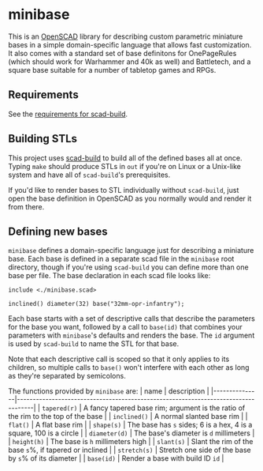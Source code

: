 # minibase

This is an [OpenSCAD](https://openscad.org/) library for describing custom
parametric miniature bases in a simple domain-specific language that allows fast
customization. It also comes with a standard set of base definitons for
OnePageRules (which should work for Warhammer and 40k as well) and Battletech,
and a square base suitable for a number of tabletop games and RPGs.

## Requirements

See the [requirements for
scad-build](https://github.com/unjordy/scad-build#requirements). 

## Building STLs

This project uses [scad-build](https://github.com/unjordy/scad-build) to build
all of the defined bases all at once. Typing `make` should produce STLs in `out`
if you're on Linux or a Unix-like system and have all of `scad-build`'s
prerequisites.

If you'd like to render bases to STL individually without `scad-build`, just
open the base definition in OpenSCAD as you normally would and render it from
there.

## Defining new bases

`minibase` defines a domain-specific language just for describing a miniature
base. Each base is defined in a separate scad file in the `minibase` root
directory, though if you're using `scad-build` you can define more than one base
per file. The base declaration in each scad file looks like:
```
include <./minibase.scad>

inclined() diameter(32) base("32mm-opr-infantry");
```
Each base starts with a set of descriptive calls that describe the parameters
for the base you want, followed by a call to `base(id)` that combines your
parameters with `minibase`'s defaults and renders the base. The `id` argument is
used by `scad-build` to name the STL for that base.

Note that each descriptive call is scoped so that it only applies to its
children, so multiple calls to `base()` won't interfere with each other as long
as they're separated by semicolons.

The functions provided by `minibase` are:
| name          | description                                                                       |
|---------------|-----------------------------------------------------------------------------------|
| `tapered(r)`  | A fancy tapered base rim; argument is the ratio of the rim to the top of the base |
| `inclined()`  | A normal slanted base rim                                                         |
| `flat()`      | A flat base rim                                                                   |
| `shape(s)`    | The base has `s` sides; 6 is a hex, 4 is a square, 100 is a circle                |
| `diameter(d)` | The base's diameter is `d` millimeters                                            |
| `height(h)`   | The base is `h` millimeters high                                                  |
| `slant(s)`    | Slant the rim of the base `s`%, if tapered or inclined                            |
| `stretch(s)`  | Stretch one side of the base by `s`% of its diameter                              |
| `base(id)`    | Render a base with build ID `id`                                                  |

